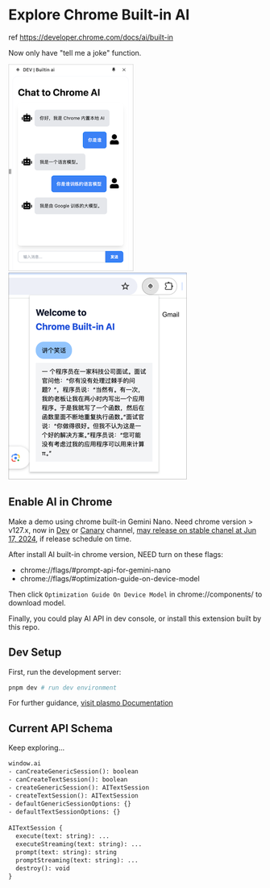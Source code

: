 # Explore Chrome Built-in AI

ref https://developer.chrome.com/docs/ai/built-in

Now only have "tell me a joke" function.

![chatbot-screen-shot](_images/demo-screen-chatbot.png)
![first-function-screen-shot](_images/demo-screen-shot.png)

## Enable AI in Chrome

Make a demo using chrome built-in Gemini Nano. Need chrome version > v127.x, now in [Dev](https://www.google.com/chrome/dev/?platform=mac&extra=devchannel) or [Canary](https://www.google.com/chrome/canary/?platform=mac) channel, [may release on stable chanel at Jun 17, 2024](https://chromestatus.com/roadmap), if release schedule on time. 

After install AI built-in chrome version, NEED turn on these flags:

- chrome://flags/#prompt-api-for-gemini-nano
- chrome://flags/#optimization-guide-on-device-model

Then click `Optimization Guide On Device Model` in chrome://components/ to download model.

Finally, you could play AI API in dev console, or install this extension built by this repo.

## Dev Setup

First, run the development server:

```bash
pnpm dev # run dev environment
```

For further guidance, [visit plasmo Documentation](https://docs.plasmo.com/)

## Current API Schema

Keep exploring...

```
window.ai
- canCreateGenericSession(): boolean
- canCreateTextSession(): boolean
- createGenericSession(): AITextSession
- createTextSession(): AITextSession
- defaultGenericSessionOptions: {}
- defaultTextSessionOptions: {}

AITextSession {
  execute(text: string): ...
  executeStreaming(text: string): ...
  prompt(text: string): string
  promptStreaming(text: string): ...
  destroy(): void
}

```
